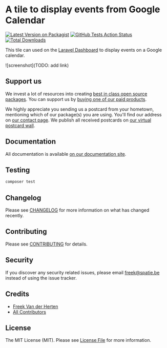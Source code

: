 # A tile to display events from Google Calendar

[![Latest Version on Packagist](https://img.shields.io/packagist/v/spatie/laravel-dashboard-time-weather-tile.svg?style=flat-square)](https://packagist.org/packages/spatie/laravel-dashboard-time-weather-tile)
[![GitHub Tests Action Status](https://img.shields.io/github/workflow/status/spatie/laravel-dashboard-time-weather-tile/run-tests?label=tests)](https://github.com/spatie/laravel-dashboard-time-weather-tile/actions?query=workflow%3Arun-tests+branch%3Amaster)
[![Total Downloads](https://img.shields.io/packagist/dt/spatie/laravel-dashboard-time-weather-tile.svg?style=flat-square)](https://packagist.org/packages/spatie/laravel-dashboard-time-weather-tile)

This tile can used on the [Laravel Dashboard](https://github.com/spatie/laravel-dashboard) to display events on a Google calendar.

![screenshot](TODO: add link)

## Support us

We invest a lot of resources into creating [best in class open source packages](https://spatie.be/open-source). You can support us by [buying one of our paid products](https://spatie.be/open-source/support-us). 

We highly appreciate you sending us a postcard from your hometown, mentioning which of our package(s) you are using. You'll find our address on [our contact page](https://spatie.be/about-us). We publish all received postcards on [our virtual postcard wall](https://spatie.be/open-source/postcards).

## Documentation

All documentation is available [on our documentation site](https://docs.spatie.be/laravel-dashboard/v1/adding-tiles/google-calendar).

## Testing

``` bash
composer test
```

## Changelog

Please see [CHANGELOG](CHANGELOG.md) for more information on what has changed recently.

## Contributing

Please see [CONTRIBUTING](CONTRIBUTING.md) for details.

## Security

If you discover any security related issues, please email freek@spatie.be instead of using the issue tracker.

## Credits

- [Freek Van der Herten](https://github.com/freekmurze)
- [All Contributors](../../contributors)

## License

The MIT License (MIT). Please see [License File](LICENSE.md) for more information.
